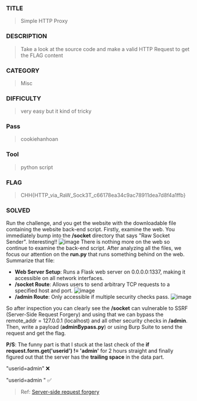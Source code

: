 ### TITLE
>Simple HTTP Proxy
### DESCRIPTION
> Take a look at the source code and make a valid HTTP Request to get the FLAG content

### CATEGORY
> Misc
### DIFFICULTY
>very easy but it kind of tricky
### Pass
> cookiehanhoan
### Tool
> python script
### FLAG
>CHH{HTTP_via_RaW_Sock3T_c66178ea34c9ac78911dea7d8f4a1ffb}
### SOLVED
Run the challenge, and you get the website with the downloadable file containing the website back-end script. Firstly, examine the web. You immediately bump into the __/socket__ directory that says "Raw Socket Sender". Interesting!!
![image](https://github.com/user-attachments/assets/f6e58a09-4bd5-4bd9-82b9-ad990fbf4db6)
There is nothing more on the web so continue to examine the back-end script. After analyzing all the files, we focus our attention on the __run.py__ that runs something behind on the web. Summarize that file:
+ __Web Server Setup__: Runs a Flask web server on 0.0.0.0:1337, making it accessible on all network interfaces.
+ __/socket Route__: Allows users to send arbitrary TCP requests to a specified host and port.
  ![image](https://github.com/user-attachments/assets/3ee46d2c-7efb-446e-a7ba-a2e37d31d1e0)
+ __/admin Route__: Only accessible if multiple security checks pass.
 ![image](https://github.com/user-attachments/assets/78c0e9e7-3ec4-4b2d-aa93-18ce17b8cad5)

So after inspection you can clearly see the __/socket__ can vulnerable to SSRF (Server-Side Request Forgery) and using that we can bypass the remote_addr = 127.0.0.1 (localhost) and all other security checks in __/admin__. Then, write a payload (__adminBypass.py__) or using Burp Suite to send the request and get the flag.

__P/S__: The funny part is that I stuck at the last check of the __if request.form.get('userid') != 'admin'__ for 2 hours straight and finally figured out that the server has the __trailing space__ in the data part.

"userid=admin"   ❌

"userid=admin "  ✅

>Ref: [Server-side request forgery](https://portswigger.net/web-security/ssrf)

